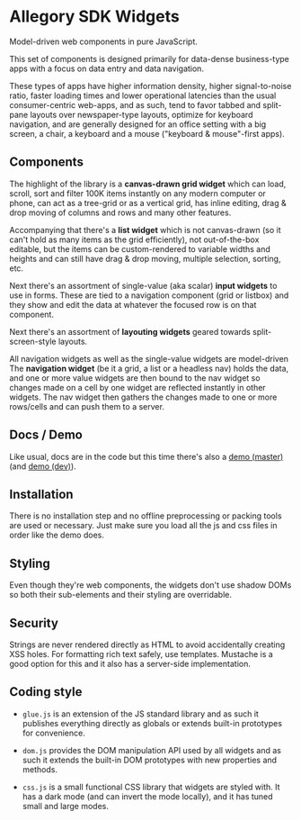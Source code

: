 
# Allegory SDK Widgets

Model-driven web components in pure JavaScript.

This set of components is designed primarily for data-dense business-type
apps with a focus on data entry and data navigation.

These types of apps have higher information density, higher signal-to-noise
ratio, faster loading times and lower operational latencies than the usual
consumer-centric web-apps, and as such, tend to favor tabbed and split-pane
layouts over newspaper-type layouts, optimize for keyboard navigation,
and are generally designed for an office setting with a big screen, a chair,
a keyboard and a mouse ("keyboard & mouse"-first apps).

## Components

The highlight of the library is a **canvas-drawn grid widget** which can load,
scroll, sort and filter 100K items instantly on any modern computer or phone,
can act as a tree-grid or as a vertical grid, has inline editing, drag & drop
moving of columns and rows and many other features.

Accompanying that there's a **list widget** which is not canvas-drawn (so it
can't hold as many items as the grid efficiently), not out-of-the-box editable,
but the items can be custom-rendered to variable widths and heights and can
still have drag & drop moving, multiple selection, sorting, etc.

Next there's an assortment of single-value (aka scalar) **input widgets** to
use in forms. These are tied to a navigation component (grid or listbox) and
they show and edit the data at whatever the focused row is on that component.

Next there's an assortment of **layouting widgets** geared towards
split-screen-style layouts.

All navigation widgets as well as the single-value widgets are model-driven
The **navigation widget** (be it a grid, a list or a headless nav) holds
the data, and one or more value widgets are then bound to the nav widget so
changes made on a cell by one widget are reflected instantly in other widgets.
The nav widget then gathers the changes made to one or more rows/cells and
can push them to a server.

## Docs / Demo

Like usual, docs are in the code but this time there's also a [demo (master)]
(and [demo (dev)]).

[demo (master)]: https://raw.githack.com/allegory-software/allegory-sdk/master/tests/www/widgets-demo.html
[demo (dev)]:    https://raw.githack.com/allegory-software/allegory-sdk/dev/tests/www/widgets-demo.html

## Installation

There is no installation step and no offline preprocessing or packing tools
are used or necessary. Just make sure you load all the js and css files in
order like the demo does.

## Styling

Even though they're web components, the widgets don't use shadow DOMs so
both their sub-elements and their styling are overridable.

## Security

Strings are never rendered directly as HTML to avoid accidentally creating
XSS holes. For formatting rich text safely, use templates. Mustache is a good
option for this and it also has a server-side implementation.

## Coding style

* `glue.js` is an extension of the JS standard library and as such it publishes
everything directly as globals or extends built-in prototypes for convenience.

* `dom.js` provides the DOM manipulation API used by all widgets and as such
it extends the built-in DOM prototypes with new properties and methods.

* `css.js` is a small functional CSS library that widgets are styled with.
It has a dark mode (and can invert the mode locally), and it has tuned
small and large modes.

